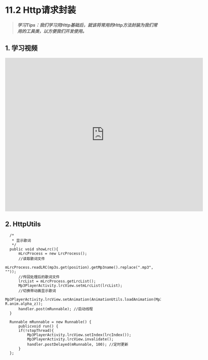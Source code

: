 # 11.2 Http请求封装

>##### 学习Tips：我们学习完Http基础后，就该将常用的Http方法封装为我们常用的工具类，以方便我们开发使用。

## 1. 学习视频

<iframe frameborder="0" width="640" height="498" src="https://v.qq.com/iframe/player.html?vid=z0180bhmznp&tiny=0&auto=0" allowfullscreen></iframe>

## 2. HttpUtils

```
  /*
   * 显示歌词
   */
  public void showLrc(){
      mLrcProcess = new LrcProcess();
      //读取歌词文件
      mLrcProcess.readLRC(mp3s.get(position).getMp3name().replace(".mp3", ""));
      //传回处理后的歌词文件
      lrcList = mLrcProcess.getLrcList();
      Mp3PlayerActivity.lrcView.setmLrcList(lrcList);
      //切换带动画显示歌词
      Mp3PlayerActivity.lrcView.setAnimation(AnimationUtils.loadAnimation(Mp3PlayerActivity.this, R.anim.alpha_z));
      handler.post(mRunnable); //启动线程
  }

  Runnable mRunnable = new Runnable() {
      publicvoid run() {
      if(!stopThread){
          Mp3PlayerActivity.lrcView.setIndex(lrcIndex());
          Mp3PlayerActivity.lrcView.invalidate();
          handler.postDelayed(mRunnable, 100); //定时更新
      }
  };
```